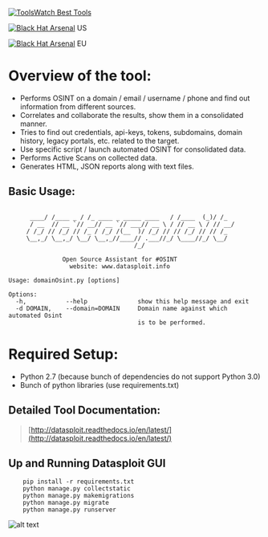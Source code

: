 [![ToolsWatch Best Tools](https://www.toolswatch.org/badges/toptools/2016.svg)](https://www.toolswatch.org/2013/12/2013-top-security-tools-as-voted-by-toolswatch-org-readers/)

[![Black Hat Arsenal](https://www.toolswatch.org/badges/arsenal/2016.svg)](https://www.blackhat.com/us-16/arsenal.html#datasploit) US

[![Black Hat Arsenal](https://www.toolswatch.org/badges/arsenal/2016.svg)](https://www.blackhat.com/us-16/arsenal.html#datasploit) EU




# Overview of the tool:
* Performs OSINT on a domain / email / username / phone and find out information from different sources.
* Correlates and collaborate the results, show them in a consolidated manner. 
* Tries to find out credentials, api-keys, tokens, subdomains, domain history, legacy portals, etc. related to the target. 
* Use specific script / launch automated OSINT for consolidated data.
* Performs Active Scans on collected data.
* Generates HTML, JSON reports along with text files.
 
## Basic Usage:
```

	  ____/ /____ _ / /_ ____ _ _____ ____   / /____  (_)/ /_
	  / __  // __ `// __// __ `// ___// __ \ / // __ \ / // __/
	 / /_/ // /_/ // /_ / /_/ /(__  )/ /_/ // // /_/ // // /_  
	 \__,_/ \__,_/ \__/ \__,_//____// .___//_/ \____//_/ \__/  
	                               /_/                        
						
         	   Open Source Assistant for #OSINT            
                 website: www.datasploit.info               
	
Usage: domainOsint.py [options]

Options:
  -h,	    	--help			    show this help message and exit
  -d DOMAIN,	--domain=DOMAIN		Domain name against which automated Osint 
                                    is to be performed.

```

# Required Setup:
* Python 2.7 (because bunch of dependencies do not support Python 3.0)
* Bunch of python libraries (use requirements.txt)


## Detailed Tool Documentation:
> [http://datasploit.readthedocs.io/en/latest/](http://datasploit.readthedocs.io/en/latest/)

## Up and Running Datasploit GUI
```
    pip install -r requirements.txt
    python manage.py collectstatic
    python manage.py makemigrations
    python manage.py migrate
    python manage.py runserver

```
![alt text](https://raw.githubusercontent.com/anandtiwarics/datasploit/master/datasploit.PNG)

